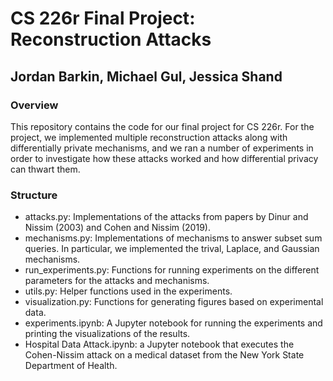 # CS 226r Final Project: Reconstruction Attacks 
## Jordan Barkin, Michael Gul, Jessica Shand 

### Overview 

This repository contains the code for our final project for CS 226r. For the project, we implemented multiple reconstruction attacks
along with differentially private mechanisms, and we ran a number of experiments in order to investigate how these attacks worked and how differential privacy can thwart them.

### Structure 
* attacks.py: Implementations of the attacks from papers by Dinur and Nissim (2003) and Cohen and Nissim (2019).
* mechanisms.py: Implementations of mechanisms to answer subset sum queries. In particular, we implemented the trival, Laplace, and Gaussian mechanisms. 
* run_experiments.py: Functions for running experiments on the different parameters for the attacks and mechanisms.
* utils.py: Helper functions used in the experiments.
* visualization.py: Functions for generating figures based on experimental data.
* experiments.ipynb: A Jupyter notebook for running the experiments and printing the visualizations of the results. 
* Hospital Data Attack.ipynb: a Jupyter notebook that executes the Cohen-Nissim attack on a medical dataset from the New York State Department of Health. 
